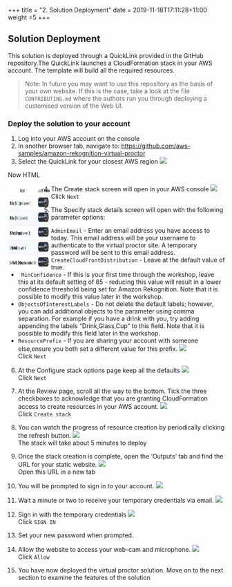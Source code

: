 +++
title = "2. Solution Deployment"
date = 2019-11-18T17:11:28+11:00
weight =5
+++
<link rel="stylesheet" href="/static/css/virtual-proctor.css">

## Solution Deployment

This solution is deployed through a QuickLink provided in the GitHub repository.The QuickLink launches a CloudFormation stack in your AWS account. The template will build all the required resources.

> Note: In future you may want to use this repository as the basis of your own website. If this is the case, take a look at the file `CONTRIBUTING.md` where the authors run you through deploying a customised version of the Web UI.

### Deploy the solution to your account
1.	Log into your AWS account on the console
2.	In another browser tab, navigate to:
https://github.com/aws-samples/amazon-rekognition-virtual-proctor
3.	Select the QuickLink for your closest AWS region
![](/images/virtual-proctor/solution_deployment/quicklink_regions.png#floatleft)

Now HTML

<img align="left" width="100" height="200" src="../../../static/images/virtual-proctor/solution_deployment/quicklink_regions.png">

4.	The Create stack screen will open in your AWS console
![](/images/virtual-proctor/solution_deployment/create_stack.png#floatleft)  
Click `Next`

5.	The Specify stack details screen will open with the following parameter options:

-	`AdminEmail` - Enter an email address you have access to today. This email address will be your username to authenticate to the virtual proctor site. A temporary password will be sent to this email address.
-	`CreateCloudFrontDistribution` - Leave at the default value of true.
-	` MinConfidence` - If this is your first time through the workshop, leave this at its default setting of 85 - reducing this value will result in a lower confidence threshold being set for Amazon Rekognition. Note that it is possible to modify this value later in the workshop.
-	`ObjectsOfInterestLabels` - Do not delete the default labels; however, you can add additional objects to the parameter using comma separation. For example if you have a drink with you, try adding appending the labels “Drink,Glass,Cup” to this field. Note that it is possible to modify this field later in the workshop.
-	`ResourcePrefix` - If you are sharing your account with someone else,ensure you both set a different value for this prefix.
![](/images/virtual-proctor/solution_deployment/stack_parameters.png#floatleft)  
Click `Next`

6.	At the Configure stack options page keep all the defaults
![](/images/virtual-proctor/solution_deployment/stack_options.png#floatleft)  
Click `Next`

7.	At the Review page, scroll all the way to the bottom.
Tick the three checkboxes to acknowledge that you are granting CloudFormation access to create resources in your AWS account.
![](/images/virtual-proctor/solution_deployment/stack_permissions.png#floatleft)  
Click `Create stack`

8.	You can watch the progress of resource creation by periodically clicking the refresh button.
![](/images/virtual-proctor/solution_deployment/stack_progress.png#floatleft)  
The stack will take about 5 minutes to deploy

9.	Once the stack creation is complete, open the ‘Outputs’ tab and find the URL for your static website.
![](/images/virtual-proctor/solution_deployment/stack_outputs.png#floatleft)  
Open this URL in a new tab

10.	You will be prompted to sign in to your account.
![](/images/virtual-proctor/solution_deployment/site_signin.png#floatleft)  

11.	Wait a minute or two to receive your temporary credentials via email.
![](/images/virtual-proctor/solution_deployment/email_credentials.png#floatleft)  

12.	Sign in with the temporary credentials
![](/images/virtual-proctor/solution_deployment/site_signin_password.png#floatleft)  
Click `SIGN IN`

13.	Set your new password when prompted.

14.	Allow the website to access your web-cam and microphone.
![](/images/virtual-proctor/solution_deployment/site_local_access.png#floatleft)  
Click `Allow`

15.	You have now deployed the virtual proctor solution. Move on to the next section to examine the features of the solution
